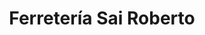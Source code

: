 ---
title: "Ferretería Sai Roberto"
url: /ciudad-autonoma-de-buenos-aires/ferreteria-sai-roberto/
shop: hardware
---